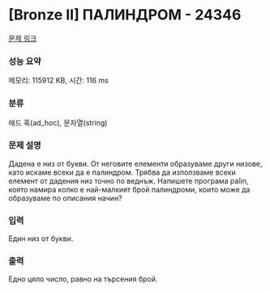 # [Bronze II] ПАЛИНДРОМ - 24346 

[문제 링크](https://www.acmicpc.net/problem/24346) 

### 성능 요약

메모리: 115912 KB, 시간: 116 ms

### 분류

애드 혹(ad_hoc), 문자열(string)

### 문제 설명

<p>Дадена е низ от букви. От неговите елементи образуваме други низове, като искаме всеки да е палиндром. Трябва да използваме всеки елемент от дадения низ точно по веднъж. Напишете програма palin, която намира колко е най-малкият брой палиндроми, които може да образуваме по описания начин?</p>

### 입력 

 <p>Един низ от букви.</p>

### 출력 

 <p>Едно цяло число, равно на търсения брой.</p>

